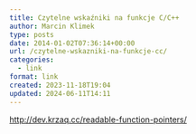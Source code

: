 ```yaml
---
title: Czytelne wskaźniki na funkcje C/C++
author: Marcin Klimek
type: posts
date: 2014-01-02T07:36:14+00:00
url: /czytelne-wskazniki-na-funkcje-cc/
categories:
  - link
format: link
created: 2023-11-18T19:04
updated: 2024-06-11T14:11
---
```

<http://dev.krzaq.cc/readable-function-pointers/>
